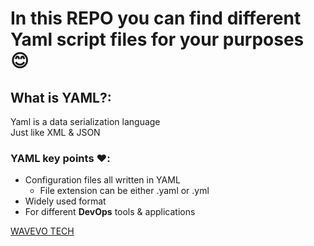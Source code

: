 # In this REPO you can find different Yaml script files for your purposes :blush:

## What is YAML?\:
Yaml is a data serialization language  
Just like XML & JSON

### YAML key points :heart:\:
- Configuration files all written in YAML
	- File extension can be either .yaml or .yml
- Widely used format
- For different **DevOps** tools & applications

[WAVEVO TECH][mywebsite]

<!-- Variables -->
[mywebsite]: https://wavevo.com